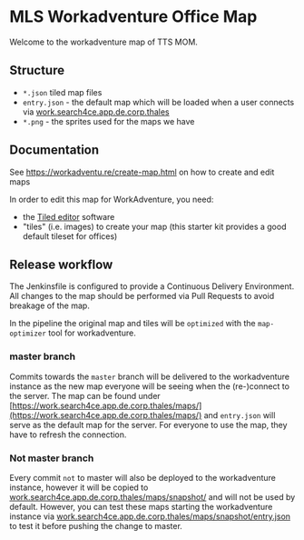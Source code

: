 # MLS Workadventure Office Map
Welcome to the workadventure map of TTS MOM.

## Structure

- `*.json` tiled map files
- `entry.json` - the default map which will be loaded when a user connects via [work.search4ce.app.de.corp.thales](https://work.search4ce.app.de.corp.thales)
- `*.png` - the sprites used for the maps we have

## Documentation
See https://workadventu.re/create-map.html on how to create and edit maps

In order to edit this map for WorkAdventure, you need:

- the [Tiled editor](https://www.mapeditor.org/) software
- "tiles" (i.e. images) to create your map (this starter kit provides a good default tileset for offices)


## Release workflow

The Jenkinsfile is configured to provide a Continuous Delivery Environment.
All changes to the map should be performed via Pull Requests to avoid breakage
of the map.

In the pipeline the original map and tiles will be `optimized` with the
`map-optimizer` tool for workadventure.

### master branch

Commits towards the `master` branch will be delivered to the workadventure
instance as the new map everyone will be seeing when the (re-)connect to the
server.  The map can be found under [https://work.search4ce.app.de.corp.thales/maps/](https://work.search4ce.app.de.corp.thales/maps/)
and `entry.json` will serve as the default map for the server. For everyone to
use the map, they have to refresh the connection.

### Not master branch

Every commit `not` to master will also be deployed to the workadventure
instance, however it will be copied to [work.search4ce.app.de.corp.thales/maps/snapshot/](https://work.search4ce.app.de.corp.thales/maps/snapshot/)
and will not be used by default. However, you can test these maps starting the
workadventure instance via [work.search4ce.app.de.corp.thales/maps/snapshot/entry.json](https://work.search4ce.app.de.corp.thales/maps/snapshot/entry.json)
to test it before pushing the change to master.
